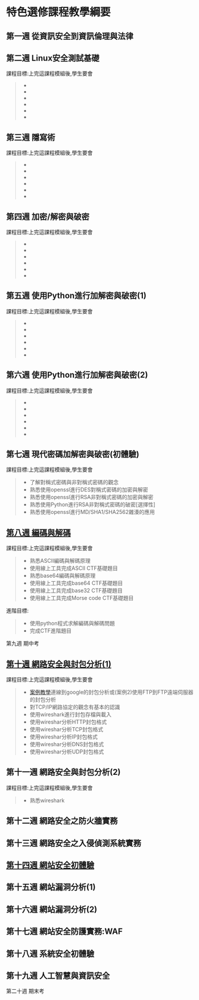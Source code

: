 # 特色選修課程教學綱要

## 第一週	從資訊安全到資訊倫理與法律

## 第二週	Linux安全測試基礎
課程目標:上完這課程模組後,學生要會
>* 
>* 
>* 
>* 
>* 
>* 
## 第三週	隱寫術
課程目標:上完這課程模組後,學生要會
>* 
>* 
>* 
>* 
>* 
>* 
## 第四週	加密/解密與破密
課程目標:上完這課程模組後,學生要會
>* 
>* 
>* 
>* 
>* 
>* 
## 第五週	使用Python進行加解密與破密(1)
課程目標:上完這課程模組後,學生要會
>* 
>* 
>* 
>* 
>* 
>* 
## 第六週	使用Python進行加解密與破密(2)

課程目標:上完這課程模組後,學生要會
>* 
>* 
>* 
>* 
>* 
>* 
## 第七週	現代密碼加解密與破密(初體驗)

課程目標:上完這課程模組後,學生要會
>* 了解對稱式密碼與非對稱式密碼的觀念
>* 熟悉使用openssl進行DES對稱式密碼的加密與解密
>* 熟悉使用openssl進行RSA非對稱式密碼的加密與解密
>* 熟悉使用Python進行RSA非對稱式密碼的破密[選擇性]
>* 熟悉使用openssl進行MD/SHA1/SHA2562雜湊的應用

## [第八週	編碼與解碼](https://github.com/HappyHackingHigh/MyFirstSecurity/blob/master/Cource/Topics/week_8.md)

課程目標:上完這課程模組後,學生要會
>* 熟悉ASCII編碼與解碼原理
>* 使用線上工具完成ASCII CTF基礎題目
>* 熟悉base64編碼與解碼原理
>* 使用線上工具完成base64 CTF基礎題目
>* 使用線上工具完成base32 CTF基礎題目
>* 使用線上工具完成Morse code CTF基礎題目

進階目標:
>* 使用python程式求解編碼與解碼問題
>* 完成CTF進階題目

第九週	期中考

## [第十週	網路安全與封包分析(1)](https://github.com/HappyHackingHigh/MyFirstSecurity/blob/master/Cource/Topics/week_10.md)

課程目標:上完這課程模組後,學生要會
>* [案例教學](案例1)連線到google的封包分析或(案例2)使用FTP到FTP遠端伺服器的封包分析
>* 對TCP/IP網路協定的觀念有基本的認識
>* 使用wireshark進行封包存檔與載入
>* 使用wireshar分析HTTP封包格式
>* 使用wireshar分析TCP封包格式
>* 使用wireshar分析IP封包格式
>* 使用wireshar分析DNS封包格式
>* 使用wireshar分析UDP封包格式

## 第十一週	網路安全與封包分析(2)

課程目標:上完這課程模組後,學生要會
>* 熟悉wireshark

## 第十二週	網路安全之防火牆實務

## 第十三週	網路安全之入侵偵測系統實務

## [第十四週	網站安全初體驗](https://github.com/HappyHackingHigh/MyFirstSecurity/blob/master/Cource/Topics/week_14.md)

## 第十五週	網站漏洞分析(1)

## 第十六週	網站漏洞分析(2)

## 第十七週	網站安全防護實務:WAF

## 第十八週	系統安全初體驗

## 第十九週	人工智慧與資訊安全

第二十週	期末考
